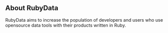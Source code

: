 ## About RubyData

RubyData aims to increase the population of developers and users who use opensource data tools with their products written in Ruby.
